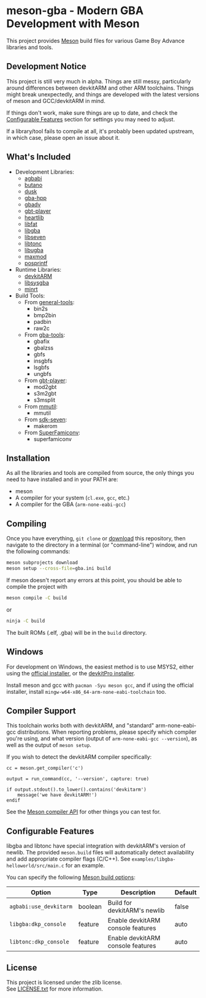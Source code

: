 # meson-gba - Modern GBA Development with Meson

This project provides [Meson][meson-build] build files for various Game Boy
Advance libraries and tools.

## Development Notice

This project is still very much in alpha. Things are still messy, particularly
around differences between devkitARM and other ARM toolchains. Things might
break unexpectedly, and things are developed with the latest versions of
meson and GCC/devkitARM in mind.

If things don't work, make sure things are up to date, and check the
[Configurable Features](#configurable-features) section for settings you may
need to adjust.

If a library/tool fails to compile at all, it's probably been updated upstream,
in which case, please open an issue about it.

## What's Included

- Development Libraries:
    - [agbabi]
    - [butano]
    - [dusk]
    - [gba-hpp]
    - [gbadv]
    - [gbt-player]
    - [heartlib]
    - [libfat]
    - [libgba]
    - [libseven]
    - [libtonc]
    - [libugba]
    - [maxmod]
    - [posprintf]
- Runtime Libraries:
    - [devkitARM]
    - [libsysgba]
    - [minrt]
- Build Tools:
    - From [general-tools]:
        - bin2s
        - bmp2bin
        - padbin
        - raw2c
    - From [gba-tools]:
        - gbafix
        - gbalzss
        - gbfs
        - insgbfs
        - lsgbfs
        - ungbfs
    - From [gbt-player]:
        - mod2gbt
        - s3m2gbt
        - s3msplit
    - From [mmutil]:
        - mmutil
    - From [sdk-seven]:
        - makerom
    - From [SuperFamiconv]:
        - superfamiconv

## Installation

As all the libraries and tools are compiled from source, the only things you
need to have installed and in your PATH are:

- meson
- A compiler for your system (`cl.exe`, `gcc`, etc.)
- A compiler for the GBA (`arm-none-eabi-gcc`)

## Compiling

Once you have everything, `git clone` or [download] this repository, then
navigate to the directory in a terminal (or "command-line") window, and run the
following commands:

```sh
meson subprojects download
meson setup --cross-file=gba.ini build
```

If meson doesn't report any errors at this point, you should be able to compile
the project with

```sh
meson compile -C build
```

or

```sh
ninja -C build
```

The built ROMs (.elf, .gba) will be in the `build` directory.

## Windows

For development on Windows, the easiest method is to use MSYS2, either using
the [official installer][msys2-official], or the [devkitPro installer][msys2-dkp].

Install meson and gcc with `pacman -Syu meson gcc`, and if using
the official installer, install `mingw-w64-x86_64-arm-none-eabi-toolchain` too.

## Compiler Support

This toolchain works both with devkitARM, and "standard" arm-none-eabi-gcc
distributions. When reporting problems, please specify which compiler you're
using, and what version (output of `arm-none-eabi-gcc --version`), as well
as the output of `meson setup`.

If you wish to detect the devkitARM compiler specifically:

```meson
cc = meson.get_compiler('c')

output = run_command(cc, '--version', capture: true)

if output.stdout().to_lower().contains('devkitarm')
    message('we have devkitARM!')
endif
```

See the [Meson compiler API][meson-compiler] for other things you can test for.

## Configurable Features

libgba and libtonc have special integration with devkitARM's version of newlib.
The provided `meson.build` files will automatically detect availability and add
appropriate compiler flags (C/C++). See `examples/libgba-helloworld/src/main.c` for an example.

You can specify the following [Meson build options][meson-options]:

Option                 | Type    | Description                       | Default
-----------------------|---------|-----------------------------------|---------
`agbabi:use_devkitarm` | boolean | Build for devkitARM's newlib      | false
`libgba:dkp_console`   | feature | Enable devkitARM console features | auto
`libtonc:dkp_console`  | feature | Enable devkitARM console features | auto

## License

This project is licensed under the zlib license.\
See [LICENSE.txt](./LICENSE.txt) for more information.

[agbabi]: https://github.com/felixjones/agbabi
[butano]: https://github.com/GValiente/butano
[devkitARM]: https://github.com/devkitPro/devkitarm-crtls
[download]: https://github.com/LunarLambda/meson-gba/archive/refs/heads/main.zip
[dusk]: https://github.com/bmchtech/dusk
[gbadv]: https://github.com/sverx/GBAdv
[gba-hpp]: https://github.com/felixjones/gba-hpp
[gba-tools]: https://github.com/devkitPro/gba-tools
[gbt-player]: https://github.com/AntonioND/gbt-player
[general-tools]: https://github.com/devkitPro/general-tools
[heartlib]: https://github.com/Sterophonick/HeartLib
[libfat]: https://github.com/devkitPro/libfat
[libgba]: https://github.com/devkitPro/libgba
[libseven]: https://github.com/LunarLambda/sdk-seven
[libsysgba]: https://github.com/AntonioND/libugba
[libtonc]: https://github.com/devkitPro/libtonc
[libugba]: https://github.com/AntonioND/libugba
[maxmod]: https://github.com/devkitPro/maxmod
[meson-build]: https://mesonbuild.com/index.html
[meson-compiler]: https://mesonbuild.com/Reference-manual_returned_compiler.html
[meson-options]: https://mesonbuild.com/Build-options.html#using-build-options
[minrt]: https://github.com/LunarLambda/sdk-seven
[mmutil]: https://github.com/GValiente/mmutil
[msys2-dkp]: https://devkitpro.org/wiki/Getting_Started#Windows
[msys2-official]: https://www.msys2.org
[posprintf]: http://danposluns.com/gbadev/posprintf/index.html
[sdk-seven]: https://github.com/LunarLambda/sdk-seven
[superfamiconv]: https://github.com/Optiroc/SuperFamiconv
